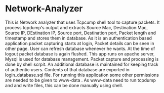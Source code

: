 # Network-Analyzer
This is Network analyzer that uses Tcpcump shell tool to capture packets. It process tcpdump's output and extracts Source Mac, Destination Mac, Source IP, DEstination IP, Source port, Destination port, Packet length and timestamp and stores them in database. As it is an authentication based application packet capturing starts at login, Packet details can be seen in other page. User can refresh database whenever he wants. At the time of logout packet database is again flushed. This app runs on apache server, Mysql is used for database management. Packet capture and processing is done by shell scrpit. An additional database is maintained for keeping track of authentic users. Contents of that database are exported in login_database.sql file. For running this application some other permissions are needed to be given to www-data . As www-data need to run tcpdump and and write files, this can be done manually using shell.
